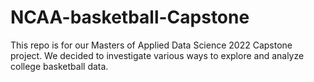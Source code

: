 # NCAA-basketball-Capstone

This repo is for our Masters of Applied Data Science 2022 Capstone project. We decided to investigate various ways to explore and analyze college basketball data.


